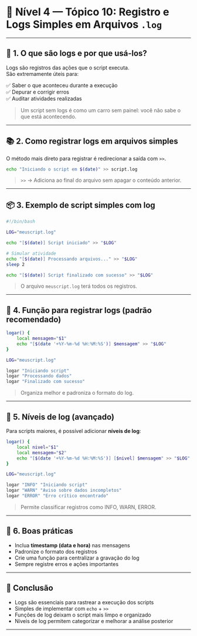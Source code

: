 
# 🔵 Nível 4 — Tópico 10: Registro e Logs Simples em Arquivos `.log`

---

## 📖 1. O que são logs e por que usá-los?

Logs são registros das ações que o script executa.  
São extremamente úteis para:

✅ Saber o que aconteceu durante a execução  
✅ Depurar e corrigir erros  
✅ Auditar atividades realizadas

> Um script sem logs é como um carro sem painel: você não sabe o que está acontecendo.

---

## 📚 2. Como registrar logs em arquivos simples

O método mais direto para registrar é redirecionar a saída com `>>`.

```bash
echo "Iniciando o script em $(date)" >> script.log
```

> `>>` → Adiciona ao final do arquivo sem apagar o conteúdo anterior.

---

## 📦 3. Exemplo de script simples com log

```bash
#!/bin/bash

LOG="meuscript.log"

echo "[$(date)] Script iniciado" >> "$LOG"

# Simular atividade
echo "[$(date)] Processando arquivos..." >> "$LOG"
sleep 2

echo "[$(date)] Script finalizado com sucesso" >> "$LOG"
```

> O arquivo `meuscript.log` terá todos os registros.

---

## 🧹 4. Função para registrar logs (padrão recomendado)

```bash
logar() {
    local mensagem="$1"
    echo "[$(date '+%Y-%m-%d %H:%M:%S')] $mensagem" >> "$LOG"
}

LOG="meuscript.log"

logar "Iniciando script"
logar "Processando dados"
logar "Finalizado com sucesso"
```

> Organiza melhor e padroniza o formato do log.

---

## 🚦 5. Níveis de log (avançado)

Para scripts maiores, é possível adicionar **níveis de log**:

```bash
logar() {
    local nivel="$1"
    local mensagem="$2"
    echo "[$(date '+%Y-%m-%d %H:%M:%S')] [$nivel] $mensagem" >> "$LOG"
}

LOG="meuscript.log"

logar "INFO" "Iniciando script"
logar "WARN" "Aviso sobre dados incompletos"
logar "ERROR" "Erro crítico encontrado"
```

> Permite classificar registros como INFO, WARN, ERROR.

---

## 🚨 6. Boas práticas

- Inclua **timestamp (data e hora)** nas mensagens  
- Padronize o formato dos registros  
- Crie uma função para centralizar a gravação do log  
- Sempre registre erros e ações importantes

---

## 🎯 Conclusão

- Logs são essenciais para rastrear a execução dos scripts  
- Simples de implementar com `echo` + `>>`  
- Funções de log deixam o script mais limpo e organizado  
- Níveis de log permitem categorizar e melhorar a análise posterior

---
